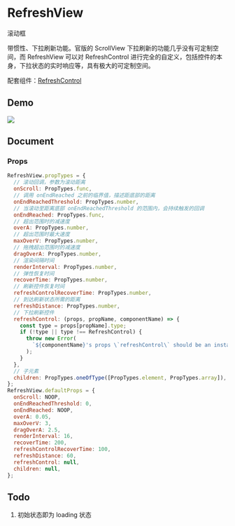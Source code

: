 # RefreshView

滚动框

带惯性、下拉刷新功能。官版的 ScrollView 下拉刷新的功能几乎没有可定制空间，而 RefreshView 可以对 RefreshControl 进行完全的自定义，包括控件的本身，下拉状态的实时响应等，具有极大的可定制空间。

配套组件：[RefreshControl](./RefreshControl/README.md)

## Demo

![](./RefreshControl/demo.gif)

## Document

### Props

```js
RefreshView.propTypes = {
  // 滚动回调，参数为滚动距离
  onScroll: PropTypes.func,
  // 调用 onEndReached 之前的临界值，描述距底部的距离
  onEndReachedThreshold: PropTypes.number,
  // 当滚动至距离底部 onEndReachedThreshold 的范围内，会持续触发的回调
  onEndReached: PropTypes.func,
  // 超出范围时的减速度
  overA: PropTypes.number,
  // 超出范围时最大速度
  maxOverV: PropTypes.number,
  // 拖拽超出范围时的减速度
  dragOverA: PropTypes.number,
  // 渲染间隔时间
  renderInterval: PropTypes.number,
  // 弹性恢复时间
  recoverTime: PropTypes.number,
  // 刷新控件恢复时间
  refreshControlRecoverTime: PropTypes.number,
  // 到达刷新状态所需的距离
  refreshDistance: PropTypes.number,
  // 下拉刷新控件
  refreshControl: (props, propName, componentName) => {
    const type = props[propName].type;
    if (!type || type !== RefreshControl) {
      throw new Error(
        `${componentName}'s props \`refreshControl\` should be an instance of \`RefreshControl\``
      );
    }
  },
  // 子元素
  children: PropTypes.oneOfType([PropTypes.element, PropTypes.array]),
};
RefreshView.defaultProps = {
  onScroll: NOOP,
  onEndReachedThreshold: 0,
  onEndReached: NOOP,
  overA: 0.05,
  maxOverV: 3,
  dragOverA: 2.5,
  renderInterval: 16,
  recoverTime: 200,
  refreshControlRecoverTime: 100,
  refreshDistance: 60,
  refreshControl: null,
  children: null,
};
```

## Todo

1. 初始状态即为 loading 状态
